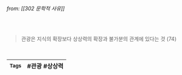 
###### from: [[302 문학적 사유]]

<br/>

 >관광은 지식의 확장보다 상상력의 확장과 불가분의 관계에 있다는 것 (74)

<br/>

| <small> Tags </small> | #관광  #상상력 |
| --- | --- |
